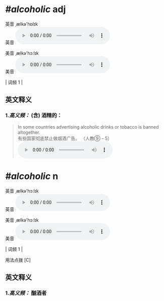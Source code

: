 # ***\#alcoholic*** adj
英音 ˌælkə'hɒlɪk  
英音
<audio src="./media/alcoholic-B.aac" controls="controls"></audio>

美音 ˌælkə'hɔːlɪk  
美音
<audio src="./media/alcoholic.aac" controls="controls"></audio>



| 词频 1 |  

英文释义
---
### 1.*高义频：* **(含) 酒精的：**  

 > In some countries advertising alcoholic drinks or tobacco is banned altogether.   
 > 有些国家彻底禁止做烟酒广告。  （人教⑨ – 5）  
<audio src="./media/1-alcoholic.aac" controls="controls"></audio>


# ***\#alcoholic*** n
英音 ˌælkə'hɔːlɪk  
英音
<audio src="./media/alcoholic-B.aac" controls="controls"></audio>

美音 ˌælkə'hɔːlɪk  
美音
<audio src="./media/alcoholic.aac" controls="controls"></audio>



| 词频 1 |  

用法点拨  [C]

英文释义
---
### 1.*高义频：* **酗酒者**  


